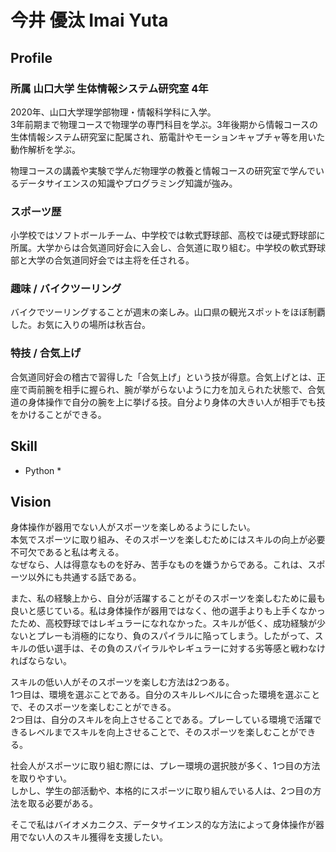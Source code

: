 # 今井 優汰 Imai Yuta
## Profile
### 所属 山口大学 生体情報システム研究室 4年
2020年、山口大学理学部物理・情報科学科に入学。  
3年前期まで物理コースで物理学の専門科目を学ぶ。3年後期から情報コースの生体情報システム研究室に配属され、筋電計やモーションキャプチャ等を用いた動作解析を学ぶ。  

物理コースの講義や実験で学んだ物理学の教養と情報コースの研究室で学んでいるデータサイエンスの知識やプログラミング知識が強み。

### スポーツ歴
小学校ではソフトボールチーム、中学校では軟式野球部、高校では硬式野球部に所属。大学からは合気道同好会に入会し、合気道に取り組む。中学校の軟式野球部と大学の合気道同好会では主将を任される。

### 趣味 / バイクツーリング
バイクでツーリングすることが週末の楽しみ。山口県の観光スポットをほぼ制覇した。お気に入りの場所は秋吉台。

### 特技 / 合気上げ
合気道同好会の稽古で習得した「合気上げ」という技が得意。合気上げとは、正座で両前腕を相手に握られ、腕が挙がらないように力を加えられた状態で、合気道の身体操作で自分の腕を上に挙げる技。自分より身体の大きい人が相手でも技をかけることができる。

## Skill
- Python *

## Vision
身体操作が器用でない人がスポーツを楽しめるようにしたい。  
本気でスポーツに取り組み、そのスポーツを楽しむためにはスキルの向上が必要不可欠であると私は考える。  
なぜなら、人は得意なものを好み、苦手なものを嫌うからである。これは、スポーツ以外にも共通する話である。

また、私の経験上から、自分が活躍することがそのスポーツを楽しむために最も良いと感じている。私は身体操作が器用ではなく、他の選手よりも上手くなかったため、高校野球ではレギュラーになれなかった。スキルが低く、成功経験が少ないとプレーも消極的になり、負のスパイラルに陥ってしまう。したがって、スキルの低い選手は、その負のスパイラルやレギュラーに対する劣等感と戦わなければならない。

スキルの低い人がそのスポーツを楽しむ方法は2つある。  
1つ目は、環境を選ぶことである。自分のスキルレベルに合った環境を選ぶことで、そのスポーツを楽しむことができる。  
2つ目は、自分のスキルを向上させることである。プレーしている環境で活躍できるレベルまでスキルを向上させることで、そのスポーツを楽しむことができる。

社会人がスポーツに取り組む際には、プレー環境の選択肢が多く、1つ目の方法を取りやすい。  
しかし、学生の部活動や、本格的にスポーツに取り組んでいる人は、2つ目の方法を取る必要がある。

そこで私はバイオメカニクス、データサイエンス的な方法によって身体操作が器用でない人のスキル獲得を支援したい。